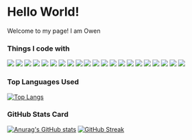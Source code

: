 <!--
**owood34/owood34** is a ✨ _special_ ✨ repository because its `README.md` (this file) appears on your GitHub profile.

Here are some ideas to get you started:

- 🔭 I’m currently working on ...
- 🌱 I’m currently learning ...
- 👯 I’m looking to collaborate on ...
- 🤔 I’m looking for help with ...
- 💬 Ask me about ...
- 📫 How to reach me: ...
- 😄 Pronouns: ...
- ⚡ Fun fact: ...
-->

<h1> Hello World! </h1>

<p> Welcome to my page! I am Owen</p>

<h3> Things I code with </h3>
<p>
  <img src="https://img.shields.io/badge/-HTML5-e34c26?style=for-the-badge&logo=html5&logoColor=white" />
  <img src="https://img.shields.io/badge/-CSS-264DE4?style=for-the-badge&logo=css3" />
  <img src="https://img.shields.io/badge/JAVASCRIPT-323330?style=for-the-badge&logo=javascript&logoColor=F7DF1E" />
  <img src="https://img.shields.io/badge/-JAVA-F89820?style=for-the-badge&logo=java" />
  <img src="https://img.shields.io/badge/-C SHARP-682876?style=for-the-badge&logo=csharp" />
  <img src="https://img.shields.io/badge/-C-A9B9CB?style=for-the-badge&logo=c&logoColor=white" />
  <img src="https://img.shields.io/badge/-C++-5E97D0?style=for-the-badge&logo=cplusplus" />
  <img src="https://img.shields.io/badge/-PYTHON-FFDE57?style=for-the-badge&logo=python" />
  <img src="https://img.shields.io/badge/-BABYLON-B8464B?style=for-the-badge&logo=babylon.js" /> 
  <img src="https://img.shields.io/badge/-VUE-35495E?style=for-the-badge&logo=vue.js&logoColor=4FC08D" />
  <img src="https://img.shields.io/badge/REACT-20232A?style=for-the-badge&logo=react&logoColor=61DAFB" />
  <img src="https://img.shields.io/badge/-D3-F9A03C?style=for-the-badge&logo=d3.js&logoColor=white" />
  <img src="https://img.shields.io/badge/BOOTSTRAP-563D7C?style=for-the-badge&logo=bootstrap&logoColor=white" />
  <img src="https://img.shields.io/badge/NODE%20JS-339933?style=for-the-badge&logo=nodedotjs&logoColor=white" />
  <img src="https://img.shields.io/badge/Express%20js-000000?style=for-the-badge&logo=express&logoColor=white" />
  <img src="https://img.shields.io/badge/Blazor-512BD4?style=for-the-badge&logo=blazor&logoColor=white" />
  <img src="https://img.shields.io/badge/MONGODB-4EA94B?style=for-the-badge&logo=mongodb&logoColor=white" />
  <img src="https://img.shields.io/badge/MySQL-005C84?style=for-the-badge&logo=mysql&logoColor=white" />
  <img src="https://img.shields.io/badge/PostgreSQL-316192?style=for-the-badge&logo=postgresql&logoColor=white" />
  <img src="https://img.shields.io/badge/rabbitmq-%23FF6600.svg?&style=for-the-badge&logo=rabbitmq&logoColor=white" />
  <img src="https://img.shields.io/badge/-DOCKER-0DB7ED?style=for-the-badge&logo=docker&logoColor=white"/>
</p>

<h3> Top Languages Used </h3>

[![Top Langs](https://github-readme-stats.vercel.app/api/top-langs/?username=owood34&layout=compact&theme=light)](https://github.com/anuraghazra/github-readme-stats)

<h3> GitHub Stats Card </h3>

[![Anurag's GitHub stats](https://github-readme-stats.vercel.app/api?username=owood34)](https://github.com/owood34/github-readme-stats)
[![GitHub Streak](http://github-readme-streak-stats.herokuapp.com?user=owood34&theme=light&background=FFFFFF&title_color=red&text_color=red)](https://git.io/streak-stats)



